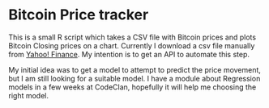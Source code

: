 # Bitcoin Price tracker

This is a small R script which takes a CSV file with Bitcoin prices and plots Bitcoin Closing prices on a chart. Currently I download a csv file manually from [Yahoo! Finance](#https://finance.yahoo.com/quote/BTC-USD). My intention is to get an API to automate this step.

My initial idea was to get a model to attempt to predict the price movement, but I am still looking for a suitable model. I have a module about Regression models in a few weeks at CodeClan, hopefully it will help me choosing the right model. 
